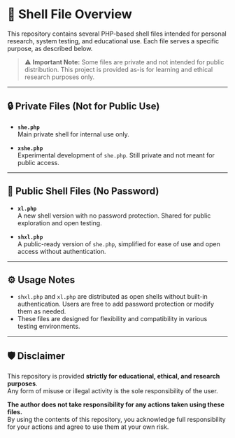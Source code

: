 # 🐚 Shell File Overview

This repository contains several PHP-based shell files intended for personal research, system testing, and educational use. Each file serves a specific purpose, as described below.

> ⚠️ **Important Note:** Some files are private and not intended for public distribution. This project is provided as-is for learning and ethical research purposes only.

---

## 🔒 Private Files (Not for Public Use)

- **`she.php`**  
  Main private shell for internal use only.

- **`xshe.php`**  
  Experimental development of `she.php`. Still private and not meant for public access.

---

## 🧪 Public Shell Files (No Password)

- **`xl.php`**  
  A new shell version with no password protection. Shared for public exploration and open testing.

- **`shxl.php`**  
  A public-ready version of `she.php`, simplified for ease of use and open access without authentication.

---

## ⚙️ Usage Notes

- `shxl.php` and `xl.php` are distributed as open shells without built-in authentication. Users are free to add password protection or modify them as needed.
- These files are designed for flexibility and compatibility in various testing environments.

---

## 🛡️ Disclaimer

This repository is provided **strictly for educational, ethical, and research purposes**.  
Any form of misuse or illegal activity is the sole responsibility of the user.

**The author does not take responsibility for any actions taken using these files.**  
By using the contents of this repository, you acknowledge full responsibility for your actions and agree to use them at your own risk.
